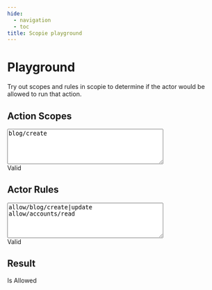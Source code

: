 ```yaml
---
hide:
  - navigation
  - toc
title: Scopie playground
---
```


# Playground

Try out scopes and rules in scopie to determine if the actor would be allowed to run that action.

## Action Scopes

<textarea class="md-typeset" id="action-scopes-input" rows="5" cols="42" wrap="off">
blog/create
</textarea>
<div id="action-scopes-error">Valid</div>

## Actor Rules

<textarea class="md-typeset" id="actor-rules-input" rows="5" cols="42" wrap="off">
allow/blog/create|update
allow/accounts/read
</textarea>
<div id="actor-rules-error">Valid</div>

## Result
<div id="is-allowed">Is Allowed</div>

<script defer async src="/static/playground.js"></script>
